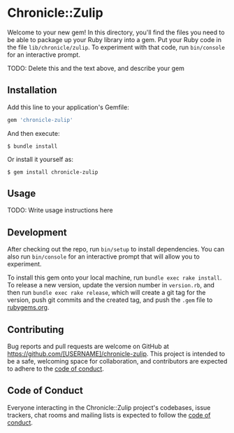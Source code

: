 # Chronicle::Zulip

Welcome to your new gem! In this directory, you'll find the files you need to be able to package up your Ruby library into a gem. Put your Ruby code in the file `lib/chronicle/zulip`. To experiment with that code, run `bin/console` for an interactive prompt.

TODO: Delete this and the text above, and describe your gem

## Installation

Add this line to your application's Gemfile:

```ruby
gem 'chronicle-zulip'
```

And then execute:

    $ bundle install

Or install it yourself as:

    $ gem install chronicle-zulip

## Usage

TODO: Write usage instructions here

## Development

After checking out the repo, run `bin/setup` to install dependencies. You can also run `bin/console` for an interactive prompt that will allow you to experiment.

To install this gem onto your local machine, run `bundle exec rake install`. To release a new version, update the version number in `version.rb`, and then run `bundle exec rake release`, which will create a git tag for the version, push git commits and the created tag, and push the `.gem` file to [rubygems.org](https://rubygems.org).

## Contributing

Bug reports and pull requests are welcome on GitHub at https://github.com/[USERNAME]/chronicle-zulip. This project is intended to be a safe, welcoming space for collaboration, and contributors are expected to adhere to the [code of conduct](https://github.com/[USERNAME]/chronicle-zulip/blob/main/CODE_OF_CONDUCT.md).

## Code of Conduct

Everyone interacting in the Chronicle::Zulip project's codebases, issue trackers, chat rooms and mailing lists is expected to follow the [code of conduct](https://github.com/[USERNAME]/chronicle-zulip/blob/main/CODE_OF_CONDUCT.md).
